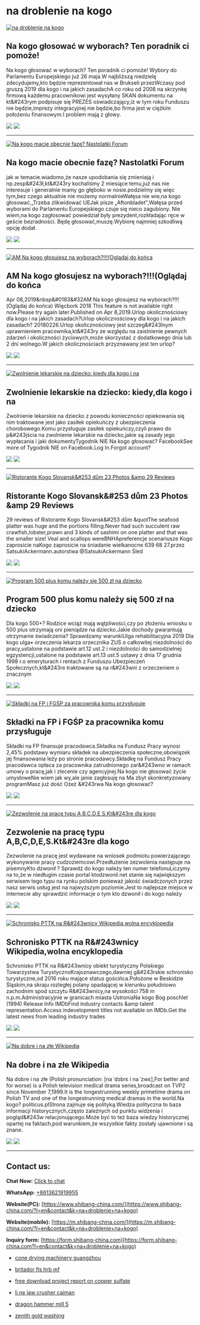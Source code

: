 # na droblenie na kogo

<a href="https://swt.shibang-china.com/?l=en&img&k=na+droblenie+na+kogo" target="_blank">![na droblenie na kogo](http://static.shibang-china.com/all-800x300/812.jpg)</a>

## Na kogo głosować w wyborach? Ten poradnik ci pomoże!
Na kogo głosować w wyborach? Ten poradnik ci pomoże! Wybory do Parlamentu Europejskiego już 26 maja.W najbliższą niedzielę zdecydujemy,kto będzie reprezentował nas w Brukseli przezWczasy pod gruszą 2019 dla kogo i na jakich zasadachA co roku od 2008 na skrzynkę firmową każdemu pracownikowi jest wysyłany SKAN dokumentu na kt&#243rym podpisuje się PREZES oświadczający,iż w tym roku Funduszu nie będzie,imprezy integracyjnej nie będzie,bo firma jest w ciężkim położeniu finansowym.I problem mają z głowy.


<a href="https://whatsapp.shibangsoft.com/WhatsApp.php" target="_blank" title="WhatsApp">![](http://static.shibang-china.com/icon/whatsapp.png)</a> <a href="https://swt.shibang-china.com/?l=en&icon&k=na+droblenie+na+kogo" target="_blank">![](http://static.shibang-china.com/icon/chat-en.png)</a>

---

<a href="https://swt.shibang-china.com/?l=en&img&k=na+droblenie+na+kogo" target="_blank">![Na kogo macie obecnie fazę? Nastolatki Forum](http://static.shibang-china.com/all-800x300/41.jpg)</a>

## Na kogo macie obecnie fazę? Nastolatki Forum
jak w temacie.wiadomo,że nasze upodobania się zmieniają i np.zesp&#243ł,kt&#243ry kochaliśmy 2 miesiące temu,już nas nie interesuje i generalnie mamy go głęboko w nosie.podzielmy się więc tym,bez czego aktualnie nie możemy normalnieWałęsa nie wie,na kogo głosować.„Trzeba zlikwidować UEJak pisze „Aftonbladet",Wałęsa przed wyborami do Parlamentu Europejskiego czuje się nieco zagubiony. Nie wiem,na kogo zagłosować powiedział były prezydent,rozkładając ręce w geście bezradności. Będę głosować,muszę.Wybiorę najmniej szkodliwą opcję dodał.


<a href="https://whatsapp.shibangsoft.com/WhatsApp.php" target="_blank" title="WhatsApp">![](http://static.shibang-china.com/icon/whatsapp.png)</a> <a href="https://swt.shibang-china.com/?l=en&icon&k=na+droblenie+na+kogo" target="_blank">![](http://static.shibang-china.com/icon/chat-en.png)</a>

---

<a href="https://swt.shibang-china.com/?l=en&img&k=na+droblenie+na+kogo" target="_blank">![AM Na kogo głosujesz na wyborach?!!!(Oglądaj do końca](http://static.shibang-china.com/all-800x300/99.jpg)</a>

## AM Na kogo głosujesz na wyborach?!!!(Oglądaj do końca
Apr 08,2019&nbsp&#0183&#32AM Na kogo głosujesz na wyborach?!!!(Oglądaj do końca) Więcbork 2018 This feature is not available right now.Please try again later.Published on Apr 8,2019.Urlop okolicznościowy dla kogo i na jakich zasadach?Urlop okolicznościowy dla kogo i na jakich zasadach? 20180226.Urlop okolicznościowy jest szczeg&#243lnym uprawnieniem pracownika,kt&#243ry ze względu na zaistnienie pewnych zdarzeń i okoliczności życiowych,może skorzystać z dodatkowego dnia lub 2 dni wolnego.W jakich okolicznościach przyznawany jest ten urlop?


<a href="https://whatsapp.shibangsoft.com/WhatsApp.php" target="_blank" title="WhatsApp">![](http://static.shibang-china.com/icon/whatsapp.png)</a> <a href="https://swt.shibang-china.com/?l=en&icon&k=na+droblenie+na+kogo" target="_blank">![](http://static.shibang-china.com/icon/chat-en.png)</a>

---

<a href="https://swt.shibang-china.com/?l=en&img&k=na+droblenie+na+kogo" target="_blank">![Zwolnienie lekarskie na dziecko: kiedy,dla kogo i na](http://static.shibang-china.com/all-800x300/858.jpg)</a>

## Zwolnienie lekarskie na dziecko: kiedy,dla kogo i na
Zwolnienie lekarskie na dziecko z powodu konieczności opiekowania się nim traktowane jest jako zasiłek opiekuńczy z ubezpieczenia chorobowego.Komu przysługuje zasiłek opiekuńczy,czyli prawo do p&#243jścia na zwolnienie lekarskie na dziecko,jakie są zasady jego wypłacania i jaki dokumentyTygodnik NIE Na kogo głosować? FacebookSee more of Tygodnik NIE on Facebook.Log In.Forgot account?


<a href="https://whatsapp.shibangsoft.com/WhatsApp.php" target="_blank" title="WhatsApp">![](http://static.shibang-china.com/icon/whatsapp.png)</a> <a href="https://swt.shibang-china.com/?l=en&icon&k=na+droblenie+na+kogo" target="_blank">![](http://static.shibang-china.com/icon/chat-en.png)</a>

---

<a href="https://swt.shibang-china.com/?l=en&img&k=na+droblenie+na+kogo" target="_blank">![Ristorante Kogo Slovansk&#253 dům 23 Photos &amp 29 Reviews](http://static.shibang-china.com/all-800x300/590.jpg)</a>

## Ristorante Kogo Slovansk&#253 dům 23 Photos &amp 29 Reviews
29 reviews of Ristorante Kogo Slovansk&#253 dům &quotThe seafood platter was huge and the portions filling.Never had such succulent raw crawfish,lobster,prawn and 3 kinds of sashimi on one platter and that was the smaller size! Veal and scallops wereBNHApreferencje scenariusze Kogo zaprosicie naKogo zaprosicie na śniadanie wielkanocne 639 68 27.przez SatsukiAckermann.autorstwa @SatsukiAckermann Śled


<a href="https://whatsapp.shibangsoft.com/WhatsApp.php" target="_blank" title="WhatsApp">![](http://static.shibang-china.com/icon/whatsapp.png)</a> <a href="https://swt.shibang-china.com/?l=en&icon&k=na+droblenie+na+kogo" target="_blank">![](http://static.shibang-china.com/icon/chat-en.png)</a>

---

<a href="https://swt.shibang-china.com/?l=en&img&k=na+droblenie+na+kogo" target="_blank">![Program 500 plus komu należy się 500 zł na dziecko](http://static.shibang-china.com/all-800x300/511.jpg)</a>

## Program 500 plus komu należy się 500 zł na dziecko
Dla kogo 500+? Rodzice wciąż mają wątpliwości,czy po złożeniu wniosku o 500 plus otrzymają oni pieniądze na dziecko.Jakie dochody gwarantują otrzymanie świadczenia? Sprawdzamy warunkiUlga rehabilitacyjna 2019 Dla kogo ulga• orzeczenia lekarza orzecznika ZUS o całkowitej niezdolności do pracy,ustalone na podstawie art.12 ust.2 i niezdolności do samodzielnej egzystencji,ustalone na podstawie art.13 ust.5 ustawy z dnia 17 grudnia 1998 r.o emeryturach i rentach z Funduszu Ubezpieczeń Społecznych,kt&#243re traktowane są na r&#243wni z orzeczeniem o znacznym


<a href="https://whatsapp.shibangsoft.com/WhatsApp.php" target="_blank" title="WhatsApp">![](http://static.shibang-china.com/icon/whatsapp.png)</a> <a href="https://swt.shibang-china.com/?l=en&icon&k=na+droblenie+na+kogo" target="_blank">![](http://static.shibang-china.com/icon/chat-en.png)</a>

---

<a href="https://swt.shibang-china.com/?l=en&img&k=na+droblenie+na+kogo" target="_blank">![Składki na FP i FGŚP za pracownika komu przysługuje](http://static.shibang-china.com/all-800x300/636.jpg)</a>

## Składki na FP i FGŚP za pracownika komu przysługuje
Składki na FP finansuje pracodawca.Składka na Fundusz Pracy wynosi 2,45% podstawy wymiaru składek na ubezpieczenia społeczne,obowiązek jej finansowania leży po stronie pracodawcy.Składkę na Fundusz Pracy pracodawca opłaca za pracownika zatrudnionego zar&#243wno w ramach umowy o pracę,jak i zlecenie czy agencyjnej.Na kogo nie głosować życie umysłoweNie wiem jak wy,ale janie zagłosuję na Ma zbyt skonkretyzowany programMasz już dość Ożeż &#243rwa Na kogo głosować?


<a href="https://whatsapp.shibangsoft.com/WhatsApp.php" target="_blank" title="WhatsApp">![](http://static.shibang-china.com/icon/whatsapp.png)</a> <a href="https://swt.shibang-china.com/?l=en&icon&k=na+droblenie+na+kogo" target="_blank">![](http://static.shibang-china.com/icon/chat-en.png)</a>

---

<a href="https://swt.shibang-china.com/?l=en&img&k=na+droblenie+na+kogo" target="_blank">![Zezwolenie na pracę typu A,B,C,D,E,S.Kt&#243re dla kogo](http://static.shibang-china.com/all-800x300/362.jpg)</a>

## Zezwolenie na pracę typu A,B,C,D,E,S.Kt&#243re dla kogo
Zezwolenie na pracę jest wydawane na wniosek podmiotu powierzającego wykonywanie pracy cudzoziemcowi.Przedłużenie zezwolenia następuje na pisemnyKto dzwonił ? Sprawdź do kogo należy ten numer telefonuLiczymy na to,że w niedługim czasie portal ktodzwonil.net stanie się największym serwisem tego typu na rynku polskim ponieważ jakość świadczonych przez nasz serwis usług jest na najwyższym poziomie.Jest to najlepsze miejsce w internecie aby sprawdzić informacje o tym kto dzwonił i do kogo należy


<a href="https://whatsapp.shibangsoft.com/WhatsApp.php" target="_blank" title="WhatsApp">![](http://static.shibang-china.com/icon/whatsapp.png)</a> <a href="https://swt.shibang-china.com/?l=en&icon&k=na+droblenie+na+kogo" target="_blank">![](http://static.shibang-china.com/icon/chat-en.png)</a>

---

<a href="https://swt.shibang-china.com/?l=en&img&k=na+droblenie+na+kogo" target="_blank">![Schronisko PTTK na R&#243wnicy Wikipedia,wolna encyklopedia](http://static.shibang-china.com/all-800x300/295.jpg)</a>

## Schronisko PTTK na R&#243wnicy Wikipedia,wolna encyklopedia
Schronisko PTTK na R&#243wnicy obiekt turystyczny Polskiego Towarzystwa TurystycznoKrajoznawczego,dawniej g&#243rskie schronisko turystyczne,od 2016 roku mające status gościńca.Położone w Beskidzie Śląskim,na skraju rozległej polany opadającej w kierunku południowo zachodnim spod szczytu R&#243wnicy,na wysokości 758 m n.p.m.Administracyjnie w granicach miasta UstroniaNa kogo Bog poschlet (1994) Release Info IMDbFind industry contacts &amp talent representation.Access indevelopment titles not available on IMDb.Get the latest news from leading industry trades


<a href="https://whatsapp.shibangsoft.com/WhatsApp.php" target="_blank" title="WhatsApp">![](http://static.shibang-china.com/icon/whatsapp.png)</a> <a href="https://swt.shibang-china.com/?l=en&icon&k=na+droblenie+na+kogo" target="_blank">![](http://static.shibang-china.com/icon/chat-en.png)</a>

---

<a href="https://swt.shibang-china.com/?l=en&img&k=na+droblenie+na+kogo" target="_blank">![Na dobre i na złe Wikipedia](http://static.shibang-china.com/all-800x300/360.jpg)</a>

## Na dobre i na złe Wikipedia
Na dobre i na złe (Polish pronunciation: [na ˈdɔbrɛ i na ˈzwɛ],For better and for worse) is a Polish television medical drama series,broadcast on TVP2 since November 7,1999.It is the longestrunning weekly primetime drama on Polish TV and one of the longestrunning medical dramas in the world.Na kogo? politicus.plStrona zajmuje się polityką.Wiedza polityczna to baza informacji historycznych,często zależnych od punktu widzenia i pogląd&#243w relacjonującego.Może być to też baza wiedzy historycznej opartej na faktach,pod warunkiem,że wszystkie fakty zostały ujawnione i są znane.


<a href="https://whatsapp.shibangsoft.com/WhatsApp.php" target="_blank" title="WhatsApp">![](http://static.shibang-china.com/icon/whatsapp.png)</a> <a href="https://swt.shibang-china.com/?l=en&icon&k=na+droblenie+na+kogo" target="_blank">![](http://static.shibang-china.com/icon/chat-en.png)</a>

---
## Contact us:

**Chat Now:** [Click to chat](https://swt.shibang-china.com?l=en&contact&k=na+droblenie+na+kogo)

**WhatsApp:**  [+8613621919955](https://whatsapp.shibangsoft.com/WhatsApp.php)

**Website(PC):** [https://www.shibang-china.com/](https://www.shibang-china.com/?l=en&contact&k=na+droblenie+na+kogo)

**Website(mobile):** [https://m.shibang-china.com/](https://m.shibang-china.com/?l=en&contact&k=na+droblenie+na+kogo)

**Inquiry form:** [https://form.shibang-china.com](https://form.shibang-china.com?l=en&contact&k=na+droblenie+na+kogo)

* [cone drying machinery guangzhou](../124/cone%20drying%20machinery%20guangzhou.md)

* [britador fls hrb mf](../112/britador%20fls%20hrb%20mf.md)

* [free download project report on copper sulfate](../113/free%20download%20project%20report%20on%20copper%20sulfate.md)

* [li ne jaw crusher caiman](../122/li%20ne%20jaw%20crusher%20caiman.md)

* [dragon hammer mill 5](../121/dragon%20hammer%20mill%205.md)

* [zenith gold washing](../120/zenith%20gold%20washing.md)